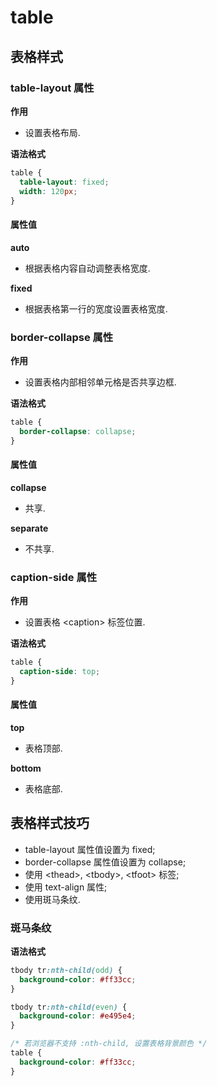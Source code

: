 # table

## 表格样式

### table-layout 属性

**作用**

- 设置表格布局.

**语法格式**

```css
table {
  table-layout: fixed;
  width: 120px;
}
```

#### 属性值

**auto**

- 根据表格内容自动调整表格宽度.

**fixed**

- 根据表格第一行的宽度设置表格宽度.

### border-collapse 属性

**作用**

- 设置表格内部相邻单元格是否共享边框.

**语法格式**

```css
table {
  border-collapse: collapse;
}
```

#### 属性值

**collapse**

- 共享.

**separate**

- 不共享.

### caption-side 属性

**作用**

- 设置表格 \<caption\> 标签位置.

**语法格式**

```css
table {
  caption-side: top;
}
```

#### 属性值

**top**

- 表格顶部.

**bottom**

- 表格底部.

## 表格样式技巧

- table-layout 属性值设置为 fixed;
- border-collapse 属性值设置为 collapse;
- 使用 \<thead\>, \<tbody\>, \<tfoot\> 标签;
- 使用 text-align 属性;
- 使用斑马条纹.

### 斑马条纹

**语法格式**

```css
tbody tr:nth-child(odd) {
  background-color: #ff33cc;
}

tbody tr:nth-child(even) {
  background-color: #e495e4;
}

/* 若浏览器不支持 :nth-child, 设置表格背景颜色 */
table {
  background-color: #ff33cc;
}
```
